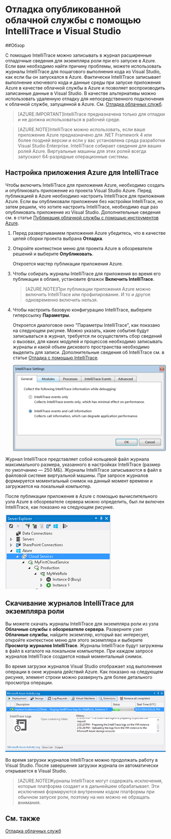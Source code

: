 <properties 
   pageTitle="Отладка опубликованной облачной службы с помощью IntelliTrace и Visual Studio | Microsoft Azure"
   description="Отладка опубликованной облачной службы с помощью IntelliTrace и Visual Studio"
   services="visual-studio-online"
   documentationCenter="n/a"
   authors="TomArcher"
   manager="douge"
   editor="" />
<tags 
   ms.service="visual-studio-online"
   ms.devlang="multiple"
   ms.topic="article"
   ms.tgt_pltfrm="multiple"
   ms.workload="na"
   ms.date="12/17/2015"
   ms.author="tarcher" />



# Отладка опубликованной облачной службы с помощью IntelliTrace и Visual Studio

##Обзор

С помощью IntelliTrace можно записывать в журнал расширенные отладочные сведения для экземпляра роли при его запуске в Azure. Если вам необходимо найти причину проблемы, можете использовать журналы IntelliTrace для пошагового выполнения кода из Visual Studio, как если бы он запускался в Azure. Фактически IntelliTrace записывает выполнение ключевого кода и данные среды при запуске приложения Azure в качестве облачной службы в Azure и позволяет воспроизводить записанные данные в Visual Studio. В качестве альтернативы можно использовать удаленную отладку для непосредственного подключения к облачной службе, запущенной в Azure. См. [Отладка облачных служб](http://go.microsoft.com/fwlink/p/?LinkId=623041).

>[AZURE.IMPORTANT]IntelliTrace предназначена только для отладки и не должна использоваться в рабочей среде.

>[AZURE.NOTE]IntelliTrace можно использовать, если ваше приложение Azure предназначено для .NET Framework 4 или более поздней версии и если у вас установлена среда разработки Visual Studio Enterprise. IntelliTrace собирает сведения для ваших ролей Azure. Виртуальные машины для этих ролей всегда запускают 64-разрядные операционные системы.

## Настройка приложения Azure для IntelliTrace

Чтобы включить IntelliTrace для приложения Azure, необходимо создать и опубликовать приложение из проекта Visual Studio Azure. Перед публикацией в Azure необходимо настроить IntelliTrace для приложения Azure. Если вы опубликовали приложение без настройки IntelliTrace, но затем решили, что хотите настроить IntelliTrace, необходимо еще раз опубликовать приложение из Visual Studio. Дополнительные сведения см. в статье [Публикация облачной службы с помощью инструментов Azure](http://go.microsoft.com/fwlink/p/?LinkId=623012).

1. Перед развертыванием приложения Azure убедитесь, что в качестве целей сборки проекта выбрана **Отладка**.

1. Откройте контекстное меню для проекта Azure в обозревателе решений и выберите **Опубликовать**.
 
    Откроется мастер публикации приложения Azure.

1. Чтобы собирать журналы IntelliTrace для приложения во время его публикации в облаке, установите флажок **Включить IntelliTrace**.

    >[AZURE.NOTE]При публикации приложения Azure можно включить IntelliTrace или профилирование. И то и другое одновременно включить нельзя.

1. Чтобы настроить базовую конфигурацию IntelliTrace, выберите гиперссылку **Параметры**.

    Откроется диалоговое окно "Параметры IntelliTrace", как показано на следующем рисунке. Можно указать, какие события будут записываться в журнал, требуется ли осуществлять сбор сведений о вызовах, для каких модулей и процессов необходимо записывать журналы и какой объем дискового пространства необходимо выделить для записи. Дополнительные сведения об IntelliTrace см. в статье [Отладка с помощью IntelliTrace](http://go.microsoft.com/fwlink/?LinkId=214468).

    ![VST\_IntelliTraceSettings](./media/vs-azure-tools-intellitrace-debug-published-cloud-services/IC519063.png)

Журнал IntelliTrace представляет собой кольцевой файл журнала максимального размера, указанного в настройках IntelliTrace (размер по умолчанию — 250 МБ). Журналы IntelliTrace записываются в файл в файловой системе виртуальной машины. При запросе журналов формируется моментальный снимок на данный момент времени и загружается на локальный компьютер.

После публикации приложения в Azure с помощью вычислительного узла Azure в обозревателе сервера можно определить, был ли включен IntelliTrace, как показано на следующем рисунке.

![VST\_DeployComputeNode](./media/vs-azure-tools-intellitrace-debug-published-cloud-services/IC744134.png)

## Скачивание журналов IntelliTrace для экземпляра роли

Вы можете скачать журналы IntelliTrace для экземпляра роли из узла **Облачные службы** в **обозревателе сервера**. Разверните узел **Облачные службы**, найдите экземпляр, который вас интересует, откройте контекстное меню для этого экземпляра и выберите **Просмотр журналов IntelliTrace**. Журналы IntelliTrace будут загружены в файл в каталоге на локальном компьютере. При каждом запросе журналов IntelliTrace создается новый моментальный снимок.

Во время загрузки журналов Visual Studio отображает ход выполнения операции в окне журнала действий Azure. Как показано на следующем рисунке, элемент строки можно развернуть для более детального просмотра операции.

![VST\_IntelliTraceDownloadProgress](./media/vs-azure-tools-intellitrace-debug-published-cloud-services/IC745551.png)

Во время загрузки журналов IntelliTrace можно продолжать работу в Visual Studio. После завершения загрузки журнала он автоматически открывается в Visual Studio.

>[AZURE.NOTE]Журналы IntelliTrace могут содержать исключения, которые платформа создает и в дальнейшем обрабатывает. Эти исключения формируются внутренним кодом платформы при обычном запуске роли, поэтому на них можно не обращать внимания.

## См. также

[Отладка облачных служб](https://msdn.microsoft.com/library/ee405479.aspx)

<!---HONumber=AcomDC_1223_2015-->